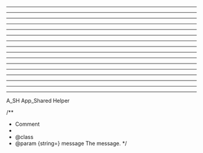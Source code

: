 


-------------------------------------------------



-------------------------------------------------



-------------------------------------------------



-------------------------------------------------



-------------------------------------------------



-------------------------------------------------



-------------------------------------------------



-------------------------------------------------



-------------------------------------------------



-------------------------------------------------



-------------------------------------------------



-------------------------------------------------



-------------------------------------------------



-------------------------------------------------



-------------------------------------------------



-------------------------------------------------

A_SH	App_Shared Helper

/**
 * Comment
 *
 * @class
 * @param {string=} message The message.
 */